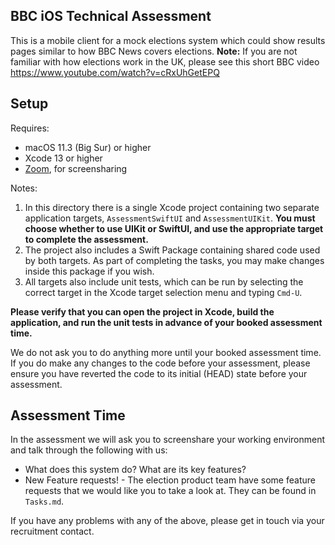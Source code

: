 BBC iOS Technical Assessment
---

This is a mobile client for a mock elections system which could show results pages similar to how BBC News covers elections. 
**Note:** If you are not familiar with how elections work in the UK, please see this short BBC video https://www.youtube.com/watch?v=cRxUhGetEPQ


## Setup

Requires:

- macOS 11.3 (Big Sur) or higher 
- Xcode 13 or higher
- [Zoom](https://zoom.us/), for screensharing

Notes:

1. In this directory there is a single Xcode project containing two separate application targets, `AssessmentSwiftUI` and `AssessmentUIKit`. **You must choose whether to use UIKit or SwiftUI, and use the appropriate target to complete the assessment.**
2. The project also includes a Swift Package containing shared code used by both targets. As part of completing the tasks, you may make changes inside this package if you wish.
3. All targets also include unit tests, which can be run by selecting the correct target in the Xcode target selection menu and typing `Cmd-U`.

**Please verify that you can open the project in Xcode, build the application, and run the unit tests in advance of your booked assessment time.**

We do not ask you to do anything more until your booked assessment time. If you do make any changes to the code before your assessment, please ensure you have reverted the code to its initial (HEAD) state before your assessment.

## Assessment Time

In the assessment we will ask you to screenshare your working environment and talk through the following with us:

- What does this system do? What are its key features?
- New Feature requests! - The election product team have some feature requests that we would like you to take a look at. They can be found in `Tasks.md`.

If you have any problems with any of the above, please get in touch via your recruitment contact.